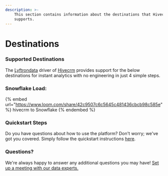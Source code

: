 ```yaml
---
description: >-
    This section contains information about the destinations that Hivecrm
    supports.
---
```


# Destinations

### Supported Destinations

The [Lyftrondata](https://www.lyftrondata.com/) driver of [Hivecrm](None) provides support for the below destinations for instant analytics with no engineering in just 4 simple steps.

### Snowflake Load:

{% embed url="https://www.loom.com/share/42c9507c6c5645c481436cbcb98c585e" %}
hivecrm to Snowflake
{% endembed %}

### Quickstart Steps

Do you have questions about how to use the platform? Don't worry; we've got you covered. Simply follow the quickstart instructions [here](../../../quickstart-steps.md).

### Questions? <a href="#questions" id="questions"></a>

We're always happy to answer any additional questions you may have! [Set up a meeting with our data experts.](https://www.lyftrondata.com/book-a-meeting/)
